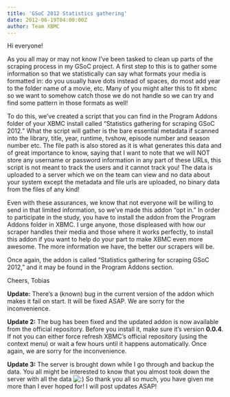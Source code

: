 ```yaml
---
title: 'GSoC 2012 Statistics gathering'
date: 2012-06-19T04:00:00Z
author: Team XBMC
---
```

Hi everyone!

 As you all may or may not know I’ve been tasked to clean up parts of the scraping process in my GSoC project. A first step to this is to gather some information so that we statistically can say what formats your media is formatted in: do you usually have dots instead of spaces, do most add year to the folder name of a movie, etc. Many of you might alter this to fit xbmc so we want to somehow catch those we do not handle so we can try and find some pattern in those formats as well!

 To do this, we’ve created a script that you can find in the Program Addons folder of your XBMC install called “Statistics gathering for scraping GSoC 2012.” What the script will gather is the bare essential metadata if scanned into the library, title, year, runtime, tvshow, episode number and season number etc. The file path is also stored as it is what generates this data and of great importance to know, saying that I want to note that we will NOT store any username or password information in any part of these URLs, this script is not meant to track the users and it cannot track you! The data is uploaded to a server which we on the team can view and no data about your system except the metadata and file urls are uploaded, no binary data from the files of any kind!

 Even with these assurances, we know that not everyone will be willing to send in that limited information, so we’ve made this addon “opt in.” In order to participate in the study, you have to install the addon from the Program Addons folder in XBMC. I urge anyone, those displeased with how our scraper handles their media and those where it works perfectly, to install this addon if you want to help do your part to make XBMC even more awesome. The more information we have, the better our scrapers will be.

 Once again, the addon is called “Statistics gathering for scraping GSoC 2012,” and it may be found in the Program Addons section.

 Cheers, Tobias

 **Update:** There’s a (known) bug in the current version of the addon which makes it fail on start. It will be fixed ASAP. We are sorry for the inconvenience.

 **Update 2:** The bug has been fixed and the updated addon is now available from the official repository. Before you install it, make sure it’s version **0.0.4**. If not you can either force refresh XBMC’s official repository (using the context menu) or wait a few hours until it happens automatically. Once again, we are sorry for the inconvenience.

 **Update 3:** The server is brought down while I go through and backup the data. You all might be interested to know that you almost took down the server with all the data ![:)](/sites/default/files/uploads/icon_smile.gif) So thank you all so much, you have given me more than I ever hoped for! I will post updates ASAP!

 